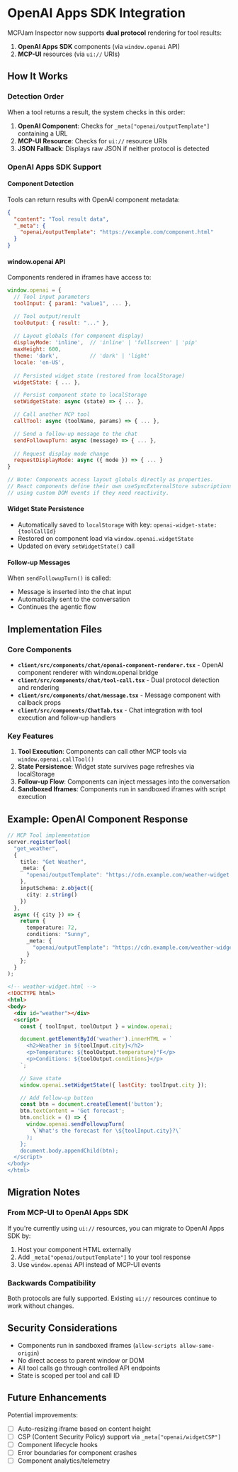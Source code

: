 # OpenAI Apps SDK Integration

MCPJam Inspector now supports **dual protocol** rendering for tool results:
1. **OpenAI Apps SDK** components (via `window.openai` API)
2. **MCP-UI** resources (via `ui://` URIs)

## How It Works

### Detection Order
When a tool returns a result, the system checks in this order:

1. **OpenAI Component**: Checks for `_meta["openai/outputTemplate"]` containing a URL
2. **MCP-UI Resource**: Checks for `ui://` resource URIs
3. **JSON Fallback**: Displays raw JSON if neither protocol is detected

### OpenAI Apps SDK Support

#### Component Detection
Tools can return results with OpenAI component metadata:

```json
{
  "content": "Tool result data",
  "_meta": {
    "openai/outputTemplate": "https://example.com/component.html"
  }
}
```

#### window.openai API
Components rendered in iframes have access to:

```javascript
window.openai = {
  // Tool input parameters
  toolInput: { param1: "value1", ... },

  // Tool output/result
  toolOutput: { result: "..." },
  
  // Layout globals (for component display)
  displayMode: 'inline',  // 'inline' | 'fullscreen' | 'pip'
  maxHeight: 600,
  theme: 'dark',          // 'dark' | 'light'
  locale: 'en-US',
  
  // Persisted widget state (restored from localStorage)
  widgetState: { ... },

  // Persist component state to localStorage
  setWidgetState: async (state) => { ... },

  // Call another MCP tool
  callTool: async (toolName, params) => { ... },

  // Send a follow-up message to the chat
  sendFollowupTurn: async (message) => { ... },
  
  // Request display mode change
  requestDisplayMode: async ({ mode }) => { ... }
}

// Note: Components access layout globals directly as properties.
// React components define their own useSyncExternalStore subscriptions
// using custom DOM events if they need reactivity.
```

#### Widget State Persistence
- Automatically saved to `localStorage` with key: `openai-widget-state:{toolCallId}`
- Restored on component load via `window.openai.widgetState`
- Updated on every `setWidgetState()` call

#### Follow-up Messages
When `sendFollowupTurn()` is called:
- Message is inserted into the chat input
- Automatically sent to the conversation
- Continues the agentic flow

## Implementation Files

### Core Components
- **`client/src/components/chat/openai-component-renderer.tsx`** - OpenAI component renderer with window.openai bridge
- **`client/src/components/chat/tool-call.tsx`** - Dual protocol detection and rendering
- **`client/src/components/chat/message.tsx`** - Message component with callback props
- **`client/src/components/ChatTab.tsx`** - Chat integration with tool execution and follow-up handlers

### Key Features
1. **Tool Execution**: Components can call other MCP tools via `window.openai.callTool()`
2. **State Persistence**: Widget state survives page refreshes via localStorage
3. **Follow-up Flow**: Components can inject messages into the conversation
4. **Sandboxed Iframes**: Components run in sandboxed iframes with script execution

## Example: OpenAI Component Response

```typescript
// MCP Tool implementation
server.registerTool(
  "get_weather",
  {
    title: "Get Weather",
    _meta: {
      "openai/outputTemplate": "https://cdn.example.com/weather-widget.html"
    },
    inputSchema: z.object({
      city: z.string()
    })
  },
  async ({ city }) => {
    return {
      temperature: 72,
      conditions: "Sunny",
      _meta: {
        "openai/outputTemplate": "https://cdn.example.com/weather-widget.html"
      }
    };
  }
);
```

```html
<!-- weather-widget.html -->
<!DOCTYPE html>
<html>
<body>
  <div id="weather"></div>
  <script>
    const { toolInput, toolOutput } = window.openai;

    document.getElementById('weather').innerHTML = `
      <h2>Weather in ${toolInput.city}</h2>
      <p>Temperature: ${toolOutput.temperature}°F</p>
      <p>Conditions: ${toolOutput.conditions}</p>
    `;

    // Save state
    window.openai.setWidgetState({ lastCity: toolInput.city });

    // Add follow-up button
    const btn = document.createElement('button');
    btn.textContent = 'Get forecast';
    btn.onclick = () => {
      window.openai.sendFollowupTurn(
        \`What's the forecast for \${toolInput.city}?\`
      );
    };
    document.body.appendChild(btn);
  </script>
</body>
</html>
```

## Migration Notes

### From MCP-UI to OpenAI Apps SDK
If you're currently using `ui://` resources, you can migrate to OpenAI Apps SDK by:

1. Host your component HTML externally
2. Add `_meta["openai/outputTemplate"]` to your tool response
3. Use `window.openai` API instead of MCP-UI events

### Backwards Compatibility
Both protocols are fully supported. Existing `ui://` resources continue to work without changes.

## Security Considerations

- Components run in sandboxed iframes (`allow-scripts allow-same-origin`)
- No direct access to parent window or DOM
- All tool calls go through controlled API endpoints
- State is scoped per tool and call ID

## Future Enhancements

Potential improvements:
- [ ] Auto-resizing iframe based on content height
- [ ] CSP (Content Security Policy) support via `_meta["openai/widgetCSP"]`
- [ ] Component lifecycle hooks
- [ ] Error boundaries for component crashes
- [ ] Component analytics/telemetry
